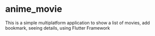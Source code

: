 # anime_movie

This is a simple multiplatform application to show a list of movies, add bookmark, seeing details, using Flutter Framework
